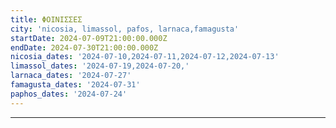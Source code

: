 ```yaml
---
title: ΦΟΙΝΙΣΣΕΣ
city: 'nicosia, limassol, pafos, larnaca,famagusta'
startDate: 2024-07-09T21:00:00.000Z
endDate: 2024-07-30T21:00:00.000Z
nicosia_dates: '2024-07-10,2024-07-11,2024-07-12,2024-07-13'
limassol_dates: '2024-07-19,2024-07-20,'
larnaca_dates: '2024-07-27'
famagusta_dates: '2024-07-31'
paphos_dates: '2024-07-24'
---
```


***
